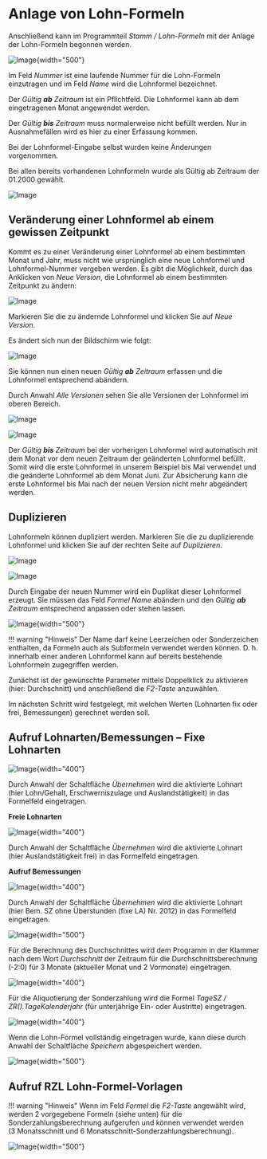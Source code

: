# Anlage von Lohn-Formeln

Anschließend kann im Programmteil *Stamm / Lohn-Formeln* mit der Anlage der Lohn-Formeln begonnen werden.

![Image](<img/image374.png>){width="500"}

Im Feld *Nummer* ist eine laufende Nummer für die Lohn-Formeln einzutragen und im Feld *Name* wird die Lohnformel bezeichnet.

Der *Gültig **ab** Zeitraum* ist ein Pflichtfeld. Die Lohnformel kann ab dem eingetragenen Monat angewendet werden.

Der *Gültig **bis** Zeitraum* muss normalerweise nicht befüllt werden. Nur in Ausnahmefällen wird es hier zu einer Erfassung kommen.

Bei der Lohnformel-Eingabe selbst wurden keine Änderungen vorgenommen.

Bei allen bereits vorhandenen Lohnformeln wurde als Gültig ab Zeitraum der 01.2000 gewählt.

![Image](<img/image375.png>)

## Veränderung einer Lohnformel ab einem gewissen Zeitpunkt

Kommt es zu einer Veränderung einer Lohnformel ab einem bestimmten Monat und Jahr, muss nicht wie ursprünglich eine neue Lohnformel und Lohnformel-Nummer vergeben werden. Es gibt die Möglichkeit, durch das Anklicken von *Neue Version*, die Lohnformel ab einem bestimmten Zeitpunkt zu ändern:

![Image](<img/image376.png>)

Markieren Sie die zu ändernde Lohnformel und klicken Sie auf *Neue Version*.

Es ändert sich nun der Bildschirm wie folgt:

![Image](<img/image377.png>)

Sie können nun einen neuen *Gültig **ab** Zeitraum* erfassen und die Lohnformel entsprechend abändern.

Durch Anwahl *Alle Versionen* sehen Sie alle Versionen der Lohnformel im oberen Bereich.

![Image](<img/image378.png>)

![Image](<img/image379.png>)

Der *Gültig **bis** Zeitraum* bei der vorherigen Lohnformel wird automatisch mit dem Monat vor dem neuen Zeitraum der geänderten Lohnformel befüllt. Somit wird die erste Lohnformel in unserem Beispiel bis Mai verwendet und die geänderte Lohnformel ab dem Monat Juni. Zur Absicherung kann die erste Lohnformel bis Mai nach der neuen Version nicht mehr abgeändert werden.

## Duplizieren

Lohnformeln können dupliziert werden. Markieren Sie die zu duplizierende Lohnformel und klicken Sie auf der rechten Seite auf *Duplizieren*.

![Image](<img/image380.png>)

![Image](<img/image381.png>)

Durch Eingabe der neuen Nummer wird ein Duplikat dieser Lohnformel erzeugt. Sie müssen das Feld *Formel Name* abändern und den *Gültig **ab** Zeitraum* entsprechend anpassen oder stehen lassen.

![Image](<img/image382.png>){width="500"}

!!! warning "Hinweis"
    Der Name darf keine Leerzeichen oder Sonderzeichen enthalten, da Formeln auch als Subformeln verwendet werden können. D. h. innerhalb einer anderen Lohnformel kann auf bereits bestehende Lohnformeln zugegriffen werden.

Zunächst ist der gewünschte Parameter mittels Doppelklick zu aktivieren (hier: Durchschnitt) und anschließend die *F2-Taste* anzuwählen.

Im nächsten Schritt wird festgelegt, mit welchen Werten (Lohnarten fix oder frei, Bemessungen) gerechnet werden soll.

## Aufruf Lohnarten/Bemessungen – Fixe Lohnarten

![Image](<img/image383.png>){width="400"}

Durch Anwahl der Schaltfläche *Übernehmen* wird die aktivierte Lohnart (hier Lohn/Gehalt, Erschwerniszulage und Auslandstätigkeit) in das Formelfeld eingetragen.

**Freie Lohnarten**

![Image](<img/image384.png>){width="400"}

Durch Anwahl der Schaltfläche *Übernehmen* wird die aktivierte Lohnart (hier Auslandstätigkeit frei) in das Formelfeld eingetragen.

**Aufruf Bemessungen**

![Image](<img/image385.png>){width="400"}

Durch Anwahl der Schaltfläche *Übernehmen* wird die aktivierte Lohnart (hier Bem. SZ ohne Überstunden (fixe LA) Nr. 2012) in das Formelfeld eingetragen.

![Image](<img/image386.png>){width="500"}

Für die Berechnung des Durchschnittes wird dem Programm in der Klammer nach dem Wort *Durchschnitt* der Zeitraum für die Durchschnittsberechnung (-2:0) für 3 Monate (aktueller Monat und 2 Vormonate) eingetragen.

![Image](<img/image387.png>){width="400"}

Für die Aliquotierung der Sonderzahlung wird die Formel *TageSZ / ZR().TageKalenderjahr* (für unterjährige Ein- oder Austritte) eingetragen.

![Image](<img/image388.png>){width="400"}

Wenn die Lohn-Formel vollständig eingetragen wurde, kann diese durch Anwahl der Schaltfläche *Speichern* abgespeichert werden.

![Image](<img/image389.png>){width="500"}

## Aufruf RZL Lohn-Formel-Vorlagen

!!! warning "Hinweis"
    Wenn im Feld *Formel* die *F2-Taste* angewählt wird, werden 2 vorgegebene Formeln (siehe unten) für die Sonderzahlungsberechnung aufgerufen und können verwendet werden (3 Monatsschnitt und 6 Monatsschnitt-Sonderzahlungsberechnung).

![Image](<img/image390.png>){width="500"}